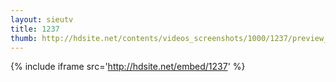 ```yaml
---
layout: sieutv
title: 1237
thumb: http://hdsite.net/contents/videos_screenshots/1000/1237/preview_360p.mp4.jpg
---
```

{% include iframe src='http://hdsite.net/embed/1237' %}
 
